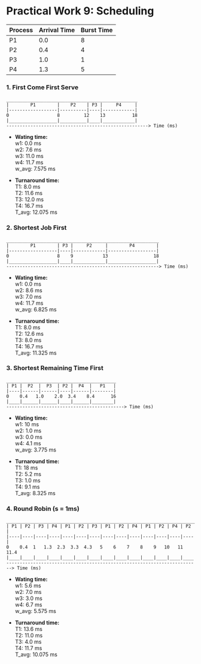# Practical Work 9: Scheduling

|Process|Arrival Time|Burst Time|
|----  | --- | --- |
|P1	|0.0|	8|
|P2	|0.4|	4|
|P3	|1.0|	1|
|P4	|1.3|	5|

### 1. First Come First Serve
```
_________________________________________________
|        P1        |    P2    | P3 |     P4     |
|------------------|----------|----|------------|
0                  8         12    13          18
|__________________|__________|____|____________|
-----------------------------------------------------> Time (ms)
```
- **Wating time:**  
w1: 0.0 ms  
w2: 7.6 ms  
w3: 11.0 ms  
w4: 11.7 ms  
w_avg: 7.575 ms  

- **Turnaround time:**  
T1: 8.0 ms  
T2: 11.6 ms  
T3: 12.0 ms  
T4: 16.7 ms  
T_avg: 12.075 ms

### 2. Shortest Job First
```
_________________________________________________________
|        P1        | P3 |     P2     |        P4        |
|------------------|----|------------|------------------|
0                  8    9           13                 18
|__________________|____|____________|__________________|
---------------------------------------------------------> Time (ms)
```
- **Wating time:**  
w1: 0.0 ms  
w2: 8.6 ms  
w3: 7.0 ms  
w4: 11.7 ms  
w_avg: 6.825 ms  

- **Turnaround time:**  
T1: 8.0 ms  
T2: 12.6 ms  
T3: 8.0 ms  
T4: 16.7 ms  
T_avg: 11.325 ms

### 3. Shortest Remaining Time First
```
_________________________________________
| P1 |  P2  |  P3  | P2 |  P4  |   P1   |
|----|------|------|----|------|--------|
0    0.4   1.0    2.0  3.4    8.4      16
|____|______|______|____|______|________|
--------------------------------------------> Time (ms)
```
- **Wating time:**  
w1: 10 ms  
w2: 1.0 ms  
w3: 0.0 ms  
w4: 4.1 ms  
w_avg: 3.775 ms  

- **Turnaround time:**  
T1: 18 ms  
T2: 5.2 ms  
T3: 1.0 ms  
T4: 9.1 ms  
T_avg: 8.325 ms

### 4. Round Robin (s = 1ms)
```
_______________________________________________________________________
| P1 | P2 | P3 | P4 | P1 | P2 | P3 | P1 | P2 | P4 | P1 | P2 | P4 | P2 |
|----|----|----|----|----|----|----|----|----|----|----|----|----|----|
0    0.4  1   1.3  2.3  3.3  4.3   5    6    7    8    9   10   11   11.4
|____|____|____|____|____|____|____|____|____|____|____|____|____|____|
------------------------------------------------------------------------> Time (ms)
```
- **Wating time:**  
w1: 5.6 ms  
w2: 7.0 ms  
w3: 3.0 ms  
w4: 6.7 ms  
w_avg: 5.575 ms  

- **Turnaround time:**  
T1: 13.6 ms  
T2: 11.0 ms  
T3: 4.0 ms  
T4: 11.7 ms  
T_avg: 10.075 ms
